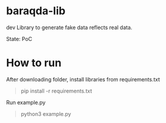 # baraqda-lib
dev
Library to generate fake data reflects real data.

State: PoC

# How to run

After downloading folder, install libraries from requirements.txt
> pip install -r requirements.txt

Run example.py
> python3 example.py
